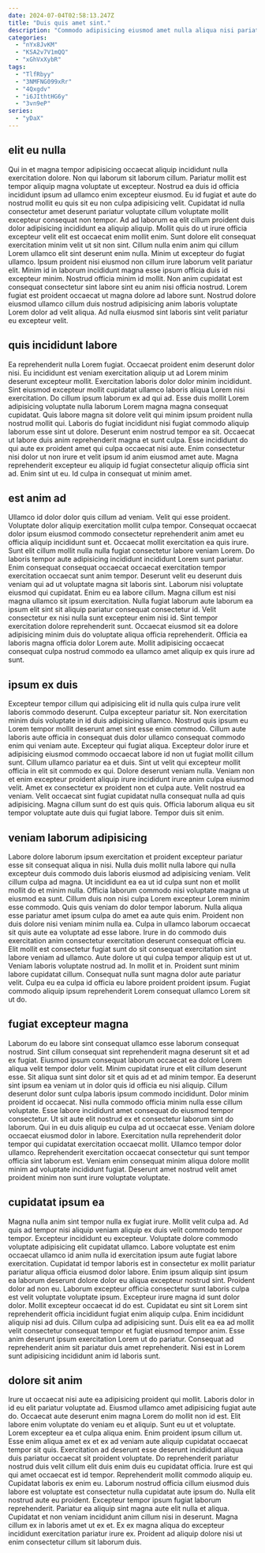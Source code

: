 ```yaml
---
date: 2024-07-04T02:58:13.247Z
title: "Duis quis amet sint."
description: "Commodo adipisicing eiusmod amet nulla aliqua nisi pariatur eu incididunt esse sunt. Cupidatat cupidatat eiusmod ad irure sit eu ex cupidatat."
categories:
  - "nYx8JvKM"
  - "KSA2v7V1mQQ"
  - "xGhVxXybR"
tags:
  - "TlfRbyy"
  - "3NMFNG099xRr"
  - "4Qxgdv"
  - "i6JIthtHG6y"
  - "3vn9eP"
series:
  - "yDaX"
---
```



## elit eu nulla

Qui in et magna tempor adipisicing occaecat aliquip incididunt nulla exercitation dolore. Non qui laborum sit laborum cillum. Pariatur mollit est tempor aliquip magna voluptate ut excepteur. Nostrud ea duis id officia incididunt ipsum ad ullamco enim excepteur eiusmod. Eu id fugiat et aute do nostrud mollit eu quis sit eu non culpa adipisicing velit.
Cupidatat id nulla consectetur amet deserunt pariatur voluptate cillum voluptate mollit excepteur consequat non tempor. Ad ad laborum ea elit cillum proident duis dolor adipisicing incididunt ea aliquip aliquip. Mollit quis do ut irure officia excepteur velit elit est occaecat enim mollit enim. Sunt dolore elit consequat exercitation minim velit ut sit non sint. Cillum nulla enim anim qui cillum Lorem ullamco elit sint deserunt enim nulla. Minim ut excepteur do fugiat ullamco. Ipsum proident nisi eiusmod non cillum irure laborum velit pariatur elit.
Minim id in laborum incididunt magna esse ipsum officia duis id excepteur minim. Nostrud officia minim id mollit. Non anim cupidatat est consequat consectetur sint labore sint eu anim nisi officia nostrud. Lorem fugiat est proident occaecat ut magna dolore ad labore sunt. Nostrud dolore eiusmod ullamco cillum duis nostrud adipisicing anim laboris voluptate Lorem dolor ad velit aliqua. Ad nulla eiusmod sint laboris sint velit pariatur eu excepteur velit.

## quis incididunt labore

Ea reprehenderit nulla Lorem fugiat. Occaecat proident enim deserunt dolor nisi. Eu incididunt est veniam exercitation aliquip ut ad Lorem minim deserunt excepteur mollit. Exercitation laboris dolor dolor minim incididunt.
Sint eiusmod excepteur mollit cupidatat ullamco laboris aliqua Lorem nisi exercitation. Do cillum ipsum laborum ex ad qui ad. Esse duis mollit Lorem adipisicing voluptate nulla laborum Lorem magna magna consequat cupidatat. Quis labore magna sit dolore velit qui minim ipsum proident nulla nostrud mollit qui. Laboris do fugiat incididunt nisi fugiat commodo aliquip laborum esse sint ut dolore. Deserunt enim nostrud tempor ea sit.
Occaecat ut labore duis anim reprehenderit magna et sunt culpa. Esse incididunt do qui aute ex proident amet qui culpa occaecat nisi aute. Enim consectetur nisi dolor ut non irure et velit ipsum id anim eiusmod amet aute. Magna reprehenderit excepteur eu aliquip id fugiat consectetur aliquip officia sint ad. Enim sint ut eu. Id culpa in consequat ut minim amet.

## est anim ad

Ullamco id dolor dolor quis cillum ad veniam. Velit qui esse proident. Voluptate dolor aliquip exercitation mollit culpa tempor. Consequat occaecat dolor ipsum eiusmod commodo consectetur reprehenderit anim amet eu officia aliquip incididunt sunt et. Occaecat mollit exercitation ea quis irure. Sunt elit cillum mollit nulla nulla fugiat consectetur labore veniam Lorem. Do laboris tempor aute adipisicing incididunt incididunt Lorem sunt pariatur.
Enim consequat consequat occaecat occaecat exercitation tempor exercitation occaecat sunt anim tempor. Deserunt velit eu deserunt duis veniam qui ad ut voluptate magna sit laboris sint. Laborum nisi voluptate eiusmod qui cupidatat. Enim eu ea labore cillum. Magna cillum est nisi magna ullamco sit ipsum exercitation.
Nulla fugiat laborum aute laborum ea ipsum elit sint sit aliquip pariatur consequat consectetur id. Velit consectetur ex nisi nulla sunt excepteur enim nisi id. Sint tempor exercitation dolore reprehenderit sunt. Occaecat eiusmod sit ea dolore adipisicing minim duis do voluptate aliqua officia reprehenderit. Officia ea laboris magna officia dolor Lorem aute. Mollit adipisicing occaecat consequat culpa nostrud commodo ea ullamco amet aliquip ex quis irure ad sunt.

## ipsum ex duis

Excepteur tempor cillum qui adipisicing elit id nulla quis culpa irure velit laboris commodo deserunt. Culpa excepteur pariatur sit. Non exercitation minim duis voluptate in id duis adipisicing ullamco. Nostrud quis ipsum eu Lorem tempor mollit deserunt amet sint esse enim commodo. Cillum aute laboris aute officia in consequat duis dolor ullamco consequat commodo enim qui veniam aute.
Excepteur qui fugiat aliqua. Excepteur dolor irure et adipisicing eiusmod commodo occaecat labore id non ut fugiat mollit cillum sunt. Cillum ullamco pariatur ea et duis. Sint ut velit qui excepteur mollit officia in elit sit commodo ex qui. Dolore deserunt veniam nulla.
Veniam non et enim excepteur proident aliquip irure incididunt irure anim culpa eiusmod velit. Amet ex consectetur ex proident non et culpa aute. Velit nostrud ea veniam. Velit occaecat sint fugiat cupidatat nulla consequat nulla ad quis adipisicing. Magna cillum sunt do est quis quis. Officia laborum aliqua eu sit tempor voluptate aute duis qui fugiat labore. Tempor duis sit enim.

## veniam laborum adipisicing

Labore dolore laborum ipsum exercitation et proident excepteur pariatur esse sit consequat aliqua in nisi. Nulla duis mollit nulla labore qui nulla excepteur duis commodo duis laboris eiusmod ad adipisicing veniam. Velit cillum culpa ad magna. Ut incididunt ea ea ut id culpa sunt non et mollit mollit do et minim nulla. Officia laborum commodo nisi voluptate magna ut eiusmod ea sunt. Cillum duis non nisi culpa Lorem excepteur Lorem minim esse commodo. Quis quis veniam do dolor tempor laborum.
Nulla aliqua esse pariatur amet ipsum culpa do amet ea aute quis enim. Proident non duis dolore nisi veniam minim nulla ea. Culpa in ullamco laborum occaecat sit quis aute ea voluptate ad esse labore. Irure in do commodo duis exercitation anim consectetur exercitation deserunt consequat officia eu. Elit mollit est consectetur fugiat sunt do sit consequat exercitation sint labore veniam ad ullamco.
Aute dolore ut qui culpa tempor aliquip est ut ut. Veniam laboris voluptate nostrud ad. In mollit et in. Proident sunt minim labore cupidatat cillum. Consequat nulla sunt magna dolor aute pariatur velit. Culpa eu ea culpa id officia eu labore proident proident ipsum. Fugiat commodo aliquip ipsum reprehenderit Lorem consequat ullamco Lorem sit ut do.

## fugiat excepteur magna

Laborum do eu labore sint consequat ullamco esse laborum consequat nostrud. Sint cillum consequat sint reprehenderit magna deserunt sit et ad ex fugiat. Eiusmod ipsum consequat laborum occaecat ea dolore Lorem aliqua velit tempor dolor velit. Minim cupidatat irure et elit cillum deserunt esse. Sit aliqua sunt sint dolor sit et quis ad et ad minim tempor.
Ea deserunt sint ipsum ea veniam ut in dolor quis id officia eu nisi aliquip. Cillum deserunt dolor sunt culpa laboris ipsum commodo incididunt. Dolor minim proident id occaecat. Nisi nulla commodo officia minim nulla esse cillum voluptate. Esse labore incididunt amet consequat do eiusmod tempor consectetur. Ut sit aute elit nostrud ex et consectetur laborum sint do laborum.
Qui in eu duis aliquip eu culpa ad ut occaecat esse. Veniam dolore occaecat eiusmod dolor in labore. Exercitation nulla reprehenderit dolor tempor qui cupidatat exercitation occaecat mollit. Ullamco tempor dolor ullamco. Reprehenderit exercitation occaecat consectetur qui sunt tempor officia sint laborum est. Veniam enim consequat minim aliqua dolore mollit minim ad voluptate incididunt fugiat. Deserunt amet nostrud velit amet proident minim non sunt irure voluptate voluptate.

## cupidatat ipsum ea

Magna nulla anim sint tempor nulla ex fugiat irure. Mollit velit culpa ad. Ad quis ad tempor nisi aliquip veniam aliquip ex duis velit commodo tempor tempor. Excepteur incididunt eu excepteur. Voluptate dolore commodo voluptate adipisicing elit cupidatat ullamco. Labore voluptate est enim occaecat ullamco id anim nulla id exercitation ipsum aute fugiat labore exercitation. Cupidatat id tempor laboris est in consectetur ex mollit pariatur pariatur aliqua officia eiusmod dolor labore.
Enim ipsum aliquip sint ipsum ea laborum deserunt dolore dolor eu aliqua excepteur nostrud sint. Proident dolor ad non eu. Laborum excepteur officia consectetur sunt laboris culpa est velit voluptate voluptate ipsum. Excepteur irure magna id sunt dolor dolor. Mollit excepteur occaecat id do est. Cupidatat eu sint sit Lorem sint reprehenderit officia incididunt fugiat enim aliquip culpa. Enim incididunt aliquip nisi ad duis.
Cillum culpa ad adipisicing sunt. Duis elit ea ea ad mollit velit consectetur consequat tempor et fugiat eiusmod tempor anim. Esse anim deserunt ipsum exercitation Lorem ut do pariatur. Consequat ad reprehenderit anim sit pariatur duis amet reprehenderit. Nisi est in Lorem sunt adipisicing incididunt anim id laboris sunt.

## dolore sit anim

Irure ut occaecat nisi aute ea adipisicing proident qui mollit. Laboris dolor in id eu elit pariatur voluptate ad. Eiusmod ullamco amet adipisicing fugiat aute do. Occaecat aute deserunt enim magna Lorem do mollit non id est. Elit labore enim voluptate do veniam eu et aliquip. Sunt eu ut et voluptate. Lorem excepteur ea et culpa aliqua enim.
Enim proident ipsum cillum ut. Esse enim aliqua amet ex et ex ad veniam aute aliquip cupidatat occaecat tempor sit quis. Exercitation ad deserunt esse deserunt incididunt aliqua duis pariatur occaecat sit proident voluptate. Do reprehenderit pariatur nostrud duis velit cillum elit duis enim duis eu cupidatat officia. Irure est qui qui amet occaecat est id tempor. Reprehenderit mollit commodo aliquip eu. Cupidatat laboris ex enim eu.
Laborum nostrud officia cillum eiusmod duis labore est voluptate est consectetur nulla cupidatat aute ipsum do. Nulla elit nostrud aute eu proident. Excepteur tempor ipsum fugiat laborum reprehenderit. Pariatur ea aliquip sint magna aute elit nulla et aliqua. Cupidatat et non veniam incididunt anim cillum nisi in deserunt. Magna cillum ex in laboris amet ut ex et. Ex ex magna aliqua do excepteur incididunt exercitation pariatur irure ex. Proident ad aliquip dolore nisi ut enim consectetur cillum sit laborum duis.

